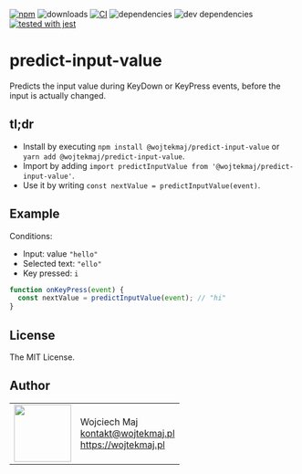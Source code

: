 [![npm](https://img.shields.io/npm/v/@wojtekmaj/predict-input-value.svg)](https://www.npmjs.com/package/@wojtekmaj/predict-input-value) ![downloads](https://img.shields.io/npm/dt/@wojtekmaj/predict-input-value.svg) [![CI](https://github.com/wojtekmaj/predict-input-value/workflows/CI/badge.svg)](https://github.com/wojtekmaj/predict-input-value/actions) ![dependencies](https://img.shields.io/david/wojtekmaj/predict-input-value.svg) ![dev dependencies](https://img.shields.io/david/dev/wojtekmaj/predict-input-value.svg) [![tested with jest](https://img.shields.io/badge/tested_with-jest-99424f.svg)](https://github.com/facebook/jest)

# predict-input-value
Predicts the input value during KeyDown or KeyPress events, before the input is actually changed.

## tl;dr
* Install by executing `npm install @wojtekmaj/predict-input-value` or `yarn add @wojtekmaj/predict-input-value`.
* Import by adding `import predictInputValue from '@wojtekmaj/predict-input-value'`.
* Use it by writing `const nextValue = predictInputValue(event)`.

## Example

Conditions:

* Input: value `"hello"`
* Selected text: `"ello"`
* Key pressed: `i`

```js
function onKeyPress(event) {
  const nextValue = predictInputValue(event); // "hi"
}
```

## License

The MIT License.

## Author

<table>
  <tr>
    <td>
      <img src="https://github.com/wojtekmaj.png?s=100" width="100">
    </td>
    <td>
      Wojciech Maj<br />
      <a href="mailto:kontakt@wojtekmaj.pl">kontakt@wojtekmaj.pl</a><br />
      <a href="https://wojtekmaj.pl">https://wojtekmaj.pl</a>
    </td>
  </tr>
</table>
